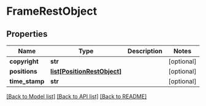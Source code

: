 # FrameRestObject

## Properties
Name | Type | Description | Notes
------------ | ------------- | ------------- | -------------
**copyright** | **str** |  | [optional] 
**positions** | [**list[PositionRestObject]**](PositionRestObject.md) |  | [optional] 
**time_stamp** | **str** |  | [optional] 

[[Back to Model list]](../README.md#documentation-for-models) [[Back to API list]](../README.md#documentation-for-api-endpoints) [[Back to README]](../README.md)

